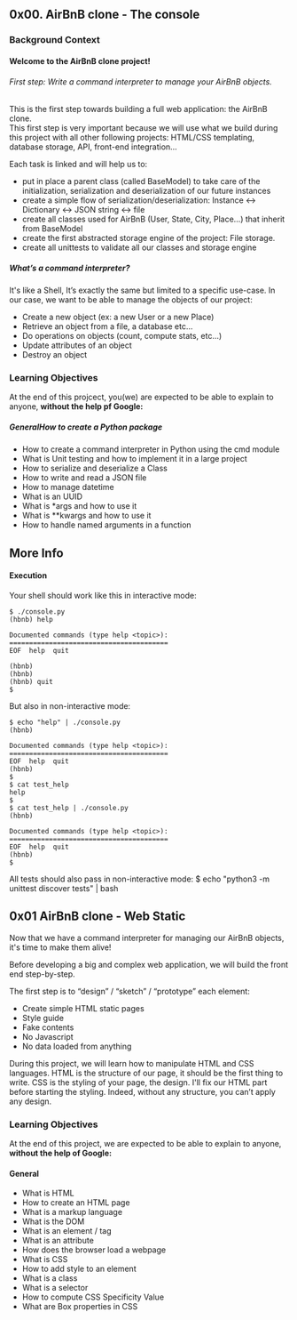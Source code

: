 ## 0x00. AirBnB clone - The console

### Background Context
#### Welcome to the AirBnB clone project!

###### First step: Write a command interpreter to manage your AirBnB objects.
This is the first step towards building a full web application: the AirBnB clone.  
This first step is very important because we will use what we build during this project with all other following projects: HTML/CSS templating, database storage, API, front-end integration…

Each task is linked and will help us to:

 - put in place a parent class (called BaseModel) to take care of the initialization, serialization and deserialization of our future instances
 - create a simple flow of serialization/deserialization: Instance <-> Dictionary <-> JSON string <-> file
 - create all classes used for AirBnB (User, State, City, Place…) that inherit from BaseModel
 - create the first abstracted storage engine of the project: File storage.
 - create all unittests to validate all our classes and storage engine

##### What’s a command interpreter?

It's like a Shell, It’s exactly the same but limited to a specific use-case. In our case, we want to be able to manage the objects of our project:

 - Create a new object (ex: a new User or a new Place)
 - Retrieve an object from a file, a database etc…
 - Do operations on objects (count, compute stats, etc…)
 - Update attributes of an object
 - Destroy an object

### Learning Objectives
At the end of this projcect, you(we) are expected to be able to explain to anyone, **without the help pf Google:**  
  
##### GeneralHow to create a Python package
 - How to create a command interpreter in Python using the cmd module
 - What is Unit testing and how to implement it in a large project
 - How to serialize and deserialize a Class
 - How to write and read a JSON file
 - How to manage datetime
 - What is an UUID
 - What is \*args and how to use it
 - What is \*\*kwargs and how to use it
 - How to handle named arguments in a function

## More Info
#### Execution
Your shell should work like this in interactive mode:
  
	$ ./console.py
	(hbnb) help

	Documented commands (type help <topic>):
	========================================
	EOF  help  quit

	(hbnb) 
	(hbnb) 
	(hbnb) quit
	$

But also in non-interactive mode:  

	$ echo "help" | ./console.py
	(hbnb)

	Documented commands (type help <topic>):
	========================================
	EOF  help  quit
	(hbnb) 
	$
	$ cat test_help
	help
	$
	$ cat test_help | ./console.py
	(hbnb)

	Documented commands (type help <topic>):
	========================================
	EOF  help  quit
	(hbnb) 
	$

All tests should also pass in non-interactive mode: $ echo "python3 -m unittest discover tests" | bash

## 0x01 AirBnB clone - Web Static

Now that we have a command interpreter for managing our AirBnB objects, it's time to make them alive!

Before developing a big and complex web application, we will build the front end step-by-step.

The first step is to “design” / “sketch” / “prototype” each element:

- Create simple HTML static pages
- Style guide
- Fake contents
- No Javascript
- No data loaded from anything

During this project, we will learn how to manipulate HTML and CSS languages.
HTML is the structure of our page, it should be the first thing to write. CSS is the styling of your page, the design.
I'll fix our HTML part before starting the styling. Indeed, without any structure, you can’t apply any design.

### Learning Objectives
At the end of this project, we are expected to be able to explain to anyone, **without the help of Google:**

#### General
- What is HTML
- How to create an HTML page
- What is a markup language
- What is the DOM
- What is an element / tag
- What is an attribute
- How does the browser load a webpage
- What is CSS
- How to add style to an element
- What is a class
- What is a selector
- How to compute CSS Specificity Value
- What are Box properties in CSS

